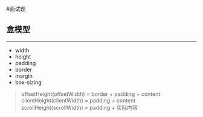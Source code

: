 #面试题 

## 盒模型
---
- width
- height
- padding
- border
- margin
- box-sizing


>offsetHeight(offsetWidth) = border + padding + content
>clientHeight(clientWidth) = padding + content
>scrollHeight(scrollWidth) = padding + 实际内容